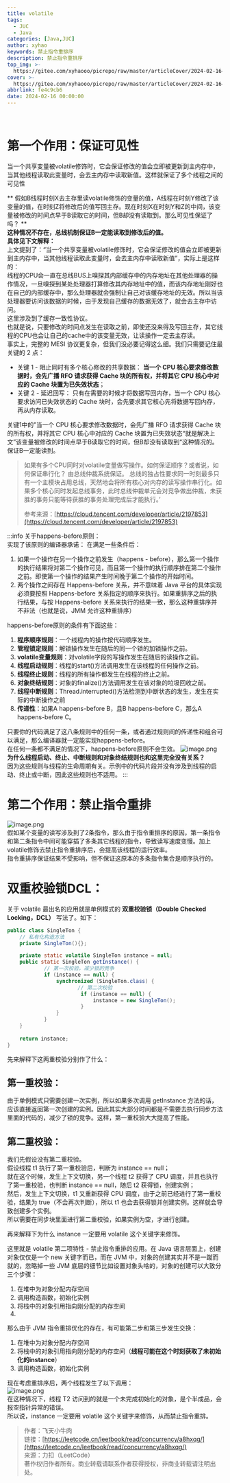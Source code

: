 ```yaml
---
title: volatile
tags:
  - JUC
  - Java
categories: [Java,JUC]
author: xyhao
keywords: 禁止指令重排序
description: 禁止指令重排序
top_img: >-
  https://gitee.com/xyhaooo/picrepo/raw/master/articleCover/2024-02-16-volatile.png
cover: >-
  https://gitee.com/xyhaooo/picrepo/raw/master/articleCover/2024-02-16-volatile.png
abbrlink: fe4c9cb6
date: 2024-02-16 00:00:00
---
```


<br>

<a name="UnhI0"></a>
# 第一个作用：保证可见性
当一个共享变量被volatile修饰时，它会保证修改的值会立即被更新到主内存中，当其他线程读取此变量时，会去主内存中读取新值。这样就保证了多个线程之间的可见性


** 假如B线程时刻X去主存里读volatile修饰的变量的值，A线程在时刻Y修改了该变量的值，在时刻Z将修改后的值写回主存。现在时刻X在时刻Y和Z的中间，该变量被修改的时间点早于B读取它的时间，但B却没有读取到。那么可见性保证了吗？  **<br />**这种情况不存在，总线机制保证B一定能读取到修改后的值。**<br />**具体见下文解释：**<br />上文提到了：“当一个共享变量被volatile修饰时，它会保证修改的值会立即被更新到主内存中，当其他线程读取此变量时，会去主内存中读取新值”，实际上是这样的：<br />线程的CPU会一直在总线BUS上嗅探其内部缓存中的内存地址在其他处理器的操作情况，一旦嗅探到某处处理器打算修改其内存地址中的值，而该内存地址刚好也在自己的内部缓存中，那么处理器就会强制让自己对该缓存地址的无效。所以当该处理器要访问该数据的时候，由于发现自己缓存的数据无效了，就会去主存中访问。<br />这里涉及到了缓存一致性协议。<br />也就是说，只要修改的时间点发生在读取之前，即使还没来得及写回主存，其它线程的CPU也会让自己的cache中的该变量无效，让读操作一定去主存读。<br />事实上，完整的 MESI 协议更复杂，但我们没必要记得这么细。我们只需要记住最关键的 2 点：

- 关键 1 - 阻止同时有多个核心修改的共享数据： **当一个 CPU 核心要求修改数据时，会先广播 RFO 请求获得 Cache 块的所有权，并将其它 CPU 核心中对应的 Cache 块置为已失效状态**；
- 关键 2 - 延迟回写： 只有在需要的时候才将数据写回内存，当一个 CPU 核心要求访问已失效状态的 Cache 块时，会先要求其它核心先将数据写回内存，再从内存读取。

关键1中的”当一个 CPU 核心要求修改数据时，会先广播 RFO 请求获得 Cache 块的所有权，并将其它 CPU 核心中对应的 Cache 块置为已失效状态“就是解决上文”该变量被修改的时间点早于B读取它的时间，但B却没有读取到“这种情况的。保证B一定能读到。

> 如果有多个CPU同时对volatile变量做写操作。如何保证顺序？或者说，如何保证串行化？
> 由总线仲裁系统保证。
> 总线的独占性要求同一时刻最多只有一个主模块占用总线，天然地会将所有核心对内存的读写操作串行化。如果多个核心同时发起总线事务，此时总线仲裁单元会对竞争做出仲裁，未获胜的事务只能等待获胜的事务处理完成后才能执行。’
> 
>参考来源：[https://cloud.tencent.com/developer/article/2197853](https://cloud.tencent.com/developer/article/2197853)



:::info
关于happens-before原则：<br />实现了该原则的编译器承诺： 在满足一些条件后：

1. 如果一个操作在另一个操作之前发生（happens - before），那么第一个操作的执行结果将对第二个操作可见，而且第一个操作的执行顺序排在第二个操作之前。即使第一个操作的结果产生时间晚于第二个操作的开始时间。
2. 两个操作之间存在 Happens-before 关系，并不意味着 Java 平台的具体实现必须要按照 Happens-before 关系指定的顺序来执行。如果重排序之后的执行结果，与按 Happens-before 关系来执行的结果一致，那么这种重排序并不非法（也就是说，JMM 允许这种重排序）

happens-before原则的条件有下面这些：

1. **程序顺序规则**：一个线程内的操作按代码顺序发生。
2. **管程锁定规则**：解锁操作发生在随后的同一个锁的加锁操作之前。
3. **volatile变量规则**：对volatile字段的写操作发生在随后的读操作之前。
4. **线程启动规则**：线程的start()方法调用发生在该线程的任何操作之前。
5. **线程终止规则**：线程的所有操作都发生在线程的终止之前。
6. **对象终结规则**：对象的finalize()方法调用发生在该对象的垃圾回收之前。
7. **线程中断规则**：Thread.interrupted()方法检测到中断状态的发生，发生在实际的中断操作之前
8. **传递性**：如果A happens-before B，且B happens-before C，那么A happens-before C。

只要你的代码满足了这八条规则中的任何一条，或者通过规则间的传递性和组合可以满足，那么编译器就一定能实现happens-before。<br />在任何一条都不满足的情况下，happens-before原则不会生效。
![image.png](https://gitee.com/xyhaooo/picrepo/raw/master/articleSource/2024-02-16-volatile/img.png)<br /> **为什么线程启动、终止、中断规则和对象终结规则也和这里完全没有关系？**<br />因为这些规则与线程的生命周期有关。示例中的代码片段并没有涉及到线程的启动、终止或中断，因此这些规则也不适用。
:::

<a name="t4ehk"></a>
# 第二个作用：禁止指令重排
![image.png](https://gitee.com/xyhaooo/picrepo/raw/master/articleSource/2024-02-16-volatile/image_1.png)<br />假如某个变量的读写涉及到了2条指令，那么由于指令重排序的原因，第一条指令和第二条指令中间可能穿插了多条其它线程的指令，导致读写速度变慢。加上volatile修饰去禁止指令重排序后，会提高该线程的运行效率。<br />指令重排序保证结果不受影响，但不保证这原本的多条指令集合是顺序执行的。
<a name="DYoyN"></a>
# 双重校验锁DCL：
关于 volatile 最出名的应用就是单例模式的 **双重校验锁（Double Checked Locking，DCL）** 写法了。如下：
```java
public class SingleTon {
	// 私有化构造方法
	private SingleTon(){}; 

	private static volatile SingleTon instance = null;
	public static SingleTon getInstance() {
            // 第一次校验，减少锁的竞争  
            if (instance == null) { 
                synchronized (SingleTon.class) {
                       // 第二次校验
                        if (instance == null) {     
                            instance = new SingleTon();
                        }
                }
            }
    }
    
 	return instance;
}
```
先来解释下这两重校验分别作了什么：
<a name="aJ33Z"></a>
## 第一重校验：
由于单例模式只需要创建一次实例，所以如果多次调用 getInstance 方法的话，应该直接返回第一次创建的实例。因此其实大部分时间都是不需要去执行同步方法里面的代码的，减少了锁的竞争。这样，第一重校验大大提高了性能。
<a name="piQea"></a>
## 第二重校验：
我们先假设没有第二重校验。<br />假设线程 t1 执行了第一重校验后，判断为 instance == null；<br />就在这个时候，发生上下文切换，另一个线程 t2 获得了 CPU 调度，并且也执行了第一重校验，也判断 instance == null，随后 t2 获得锁，创建实例；<br />然后，发生上下文切换，t1 又重新获得 CPU 调度，由于之前已经进行了第一重校验，结果为 true（不会再次判断），所以 t1 也会去获得锁并创建实例。这样就会导致创建多个实例。<br />所以需要在同步块里面进行第二重校验，如果实例为空，才进行创建。

再来解释下为什么 instance 一定要用 volatile 这个关键字来修饰。

这里就是 volatile 第二项特性 - 禁止指令重排的应用。在 Java 语言层面上，创建对象仅仅是一个 new 关键字而已，而在 JVM 中，对象的创建其实并不是一蹴而就的，忽略掉一些 JVM 底层的细节比如设置对象头啥的，对象的创建可以大致分三个步骤：

1. 在堆中为对象分配内存空间
2. 调用构造函数，初始化实例
3. 将栈中的对象引用指向刚分配的内存空间
4. <br />

那么由于 JVM 指令重排优化的存在，有可能第二步和第三步发生交换：

1. 在堆中为对象分配内存空间
2. 将栈中的对象引用指向刚分配的内存空间（**线程可能在这个时刻获取了未初始化的instance**）
3. 调用构造函数，初始化实例

现在考虑重排序后，两个线程发生了以下调用：<br />![image.png](https://gitee.com/xyhaooo/picrepo/raw/master/articleSource/2024-02-16-volatile/image.png)<br />在这种情况下，线程 T2 访问到的就是一个未完成初始化的对象，是个半成品，会报空指针异常的错误。<br />所以说，instance 一定要用 volatile 这个关键字来修饰，从而禁止指令重排。

> 作者：飞天小牛肉<br />链接：[https://leetcode.cn/leetbook/read/concurrency/a8hxqg/](https://leetcode.cn/leetbook/read/concurrency/a8hxqg/)<br />来源：力扣（LeetCode）<br />著作权归作者所有。商业转载请联系作者获得授权，非商业转载请注明出处。
